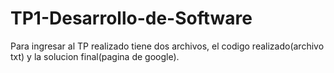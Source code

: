 # TP1-Desarrollo-de-Software
Para ingresar al TP realizado tiene dos archivos, el codigo realizado(archivo txt) y la solucion final(pagina de google).
